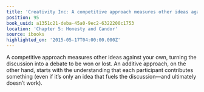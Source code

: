 ```yaml
---
title: 'Creativity Inc: A competitive approach measures other ideas against your own…'
position: 95
book_uuid: a1351c21-deba-45a0-9ec2-6322200c1753
location: 'Chapter 5: Honesty and Candor'
source: ibooks
highlighted_on: '2015-05-17T04:00:00.000Z'
---
```


A competitive approach measures other ideas against your own, turning the discussion into a debate to be won or lost. An additive approach, on the other hand, starts with the understanding that each participant contributes something (even if it’s only an idea that fuels the discussion—and ultimately doesn’t work).